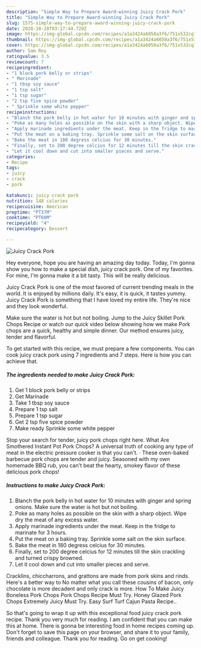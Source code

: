 ```yaml
---
description: "Simple Way to Prepare Award-winning Juicy Crack Pork"
title: "Simple Way to Prepare Award-winning Juicy Crack Pork"
slug: 1575-simple-way-to-prepare-award-winning-juicy-crack-pork
date: 2020-10-28T03:17:44.720Z
image: https://img-global.cpcdn.com/recipes/a1a3424a6058a3f6/751x532cq70/juicy-crack-pork-recipe-main-photo.jpg
thumbnail: https://img-global.cpcdn.com/recipes/a1a3424a6058a3f6/751x532cq70/juicy-crack-pork-recipe-main-photo.jpg
cover: https://img-global.cpcdn.com/recipes/a1a3424a6058a3f6/751x532cq70/juicy-crack-pork-recipe-main-photo.jpg
author: Sam Roy
ratingvalue: 3.5
reviewcount: 7
recipeingredient:
- "1 block pork belly or strips"
- " Marinade"
- "1 tbsp soy sauce"
- "1 tsp salt"
- "1 tsp sugar"
- "2 tsp five spice powder"
- " Sprinkle some white pepper"
recipeinstructions:
- "Blanch the pork belly in hot water for 10 minutes with ginger and spring onions. Make sure the water is hot but not boiling."
- "Poke as many holes as possible on the skin with a sharp object. Wipe dry the meat of any excess water."
- "Apply marinade ingredients under the meat. Keep in the fridge to marinate for 3 hours."
- "Put the meat on a baking tray. Sprinkle some salt on the skin surface."
- "Bake the meat in 180 degress celcius for 30 minutes."
- "Finally, set to 200 degree celcius for 12 minutes till the skin crackling and turned crispy browned."
- "Let it cool down and cut into smaller pieces and serve."
categories:
- Recipe
tags:
- juicy
- crack
- pork

katakunci: juicy crack pork 
nutrition: 148 calories
recipecuisine: American
preptime: "PT37M"
cooktime: "PT60M"
recipeyield: "4"
recipecategory: Dessert

---
```



![Juicy Crack Pork](https://img-global.cpcdn.com/recipes/a1a3424a6058a3f6/751x532cq70/juicy-crack-pork-recipe-main-photo.jpg)

Hey everyone, hope you are having an amazing day today. Today, I'm gonna show you how to make a special dish, juicy crack pork. One of my favorites. For mine, I'm gonna make it a bit tasty. This will be really delicious.

Juicy Crack Pork is one of the most favored of current trending meals in the world. It is enjoyed by millions daily. It's easy, it is quick, it tastes yummy. Juicy Crack Pork is something that I have loved my entire life. They're nice and they look wonderful.

Make sure the water is hot but not boiling. Jump to the Juicy Skillet Pork Chops Recipe or watch our quick video below showing how we make Pork chops are a quick, healthy and simple dinner. Our method ensures juicy, tender and flavorful.


To get started with this recipe, we must prepare a few components. You can cook juicy crack pork using 7 ingredients and 7 steps. Here is how you can achieve that.

<!--inarticleads1-->

##### The ingredients needed to make Juicy Crack Pork:

1. Get 1 block pork belly or strips
1. Get  Marinade
1. Take 1 tbsp soy sauce
1. Prepare 1 tsp salt
1. Prepare 1 tsp sugar
1. Get 2 tsp five spice powder
1. Make ready  Sprinkle some white pepper


Stop your search for tender, juicy pork chops right here. What Are Smothered Instant Pot Pork Chops? A universal truth of cooking any type of meat in the electric pressure cooker is that you can&#39;t. · These oven-baked barbecue pork chops are tender and juicy. Seasoned with my own homemade BBQ rub, you can&#39;t beat the hearty, smokey flavor of these delicious pork chops! 

<!--inarticleads2-->

##### Instructions to make Juicy Crack Pork:

1. Blanch the pork belly in hot water for 10 minutes with ginger and spring onions. Make sure the water is hot but not boiling.
1. Poke as many holes as possible on the skin with a sharp object. Wipe dry the meat of any excess water.
1. Apply marinade ingredients under the meat. Keep in the fridge to marinate for 3 hours.
1. Put the meat on a baking tray. Sprinkle some salt on the skin surface.
1. Bake the meat in 180 degress celcius for 30 minutes.
1. Finally, set to 200 degree celcius for 12 minutes till the skin crackling and turned crispy browned.
1. Let it cool down and cut into smaller pieces and serve.


Cracklins, chiccharrons, and grattons are made from pork skins and rinds. Here&#39;s a better way to No matter what you call these cousins of bacon, only chocolate is more decadent and only crack is more. How To Make Juicy Boneless Pork Chops Pork Chops Recipe Must Try. Honey Glazed Pork Chops Extremely Juicy Must Try. Easy Surf Turf Cajun Pasta Recipe.. 

So that's going to wrap it up with this exceptional food juicy crack pork recipe. Thank you very much for reading. I am confident that you can make this at home. There is gonna be interesting food in home recipes coming up. Don't forget to save this page on your browser, and share it to your family, friends and colleague. Thank you for reading. Go on get cooking!
